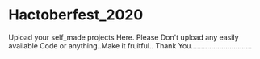 # Hactoberfest_2020
Upload your self_made projects Here. 
Please Don't upload any easily available Code or anything..Make it fruitful..
Thank You..............................

